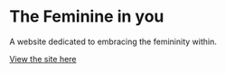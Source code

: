 # The Feminine in you
A website dedicated to embracing the femininity within.

[View the site here](https://natasha1000.github.io/The-feminine-in-you/)